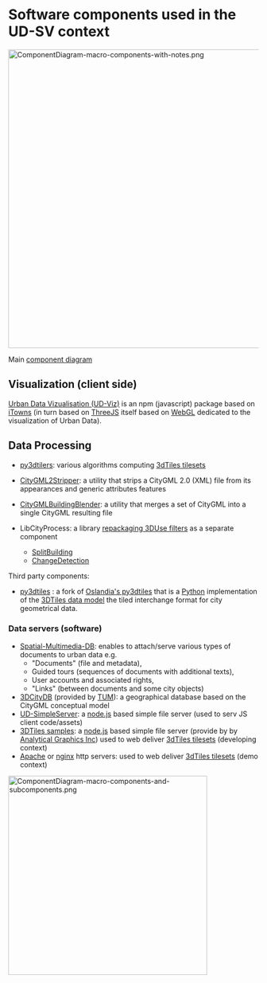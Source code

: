 # Software components used in the UD-SV context

<a name="top"></a>
<img src="Diagrams/ComponentDiagram-macro-components-with-notes.png"
     align=center
     alt="ComponentDiagram-macro-components-with-notes.png"
     width="600"
     border="0">

Main [component diagram](https://www.uml-diagrams.org/component-diagrams.html)

## Visualization (client side)

<a name="ComponentUD-Viz"></a>[Urban Data Vizualisation (UD-Viz)](https://github.com/MEPP-team/UD-Viz)
is an npm (javascript) package based on [iTowns](https://github.com/iTowns/itowns) (in turn based on [ThreeJS](https://threejs.org/)
itself based on [WebGL](https://en.wikipedia.org/wiki/WebGL) dedicated to the visualization of Urban Data).

## Data Processing

- <a name="Componentpy3dtilers"></a>[py3dtilers](https://github.com/VCityTeam/py3dtilers): various algorithms computing [3dTiles tilesets](https://github.com/AnalyticalGraphicsInc/3d-tiles)
- [CityGML2Stripper](https://github.com/MEPP-team/UD-Serv/tree/master/Utils/CityGML2Stripper): a utility that strips a CityGML 2.0 (XML) file from its appearances and generic attributes features
- [CityGMLBuildingBlender](https://github.com/MEPP-team/UD-Serv/tree/master/Utils/CityGMLBuildingBlender): a utility that merges a set of CityGML into a single CityGML resulting file
- LibCityProcess: a library [repackaging 3DUse filters](https://github.com/MEPP-team/3DUSE/issues/39) as a separate component

  - <a name="ComponentUD-ServSplitBuilding"></a>[SplitBuilding](https://github.com/VCityTeam/3DUSE/blob/master/src/utils/cmdline/splitCityGMLBuildings.cxx)
  - <a name="ComponentUD-ServChangeDetection"></a>[ChangeDetection](https://github.com/VCityTeam/3DUSE/blob/master/src/utils/cmdline/extractBuildingsConstructionDemolitionDates.cxx)

Third party components:

- <a name="ComponentUD-ServPy3DTiles"></a>[py3dtiles](https://github.com/MEPP-Team/py3dtiles/) : a fork of [Oslandia's py3dtiles](https://github.com/Oslandia/py3dtiles/) that is a [Python](https://en.wikipedia.org/wiki/Python_(programming_language)) implementation of the [3DTiles data model](https://github.com/AnalyticalGraphicsInc/3d-tiles) the tiled interchange format for city geometrical data.

### Data servers (software)

- <a name="ComponentSpatial-Multimedia-DB"></a>[Spatial-Multimedia-DB](https://github.com/VCityTeam/Spatial-Multimedia-DB):
  enables to attach/serve various types of documents to urban data e.g.
  - "Documents" (file and metadata),
  - Guided tours (sequences of documents with additional texts),
  - User accounts and associated rights,
  - "Links" (between documents and some city objects)
- <a name="ComponentUD-Serv3DCityDB"></a>[3DCityDB](https://www.3dcitydb.org/3dcitydb/) (provided by [TUM](https://www.lrg.tum.de/gis/startseite/)): a geographical database based on the CityGML conceptual model
- <a name="ComponentUD-SimpleServer"></a>[UD-SimpleServer](https://github.com/VCityTeam/UD-SimpleServer): a [node.js](https://nodejs.org/en/) based simple file server (used to serv JS client code/assets)
- <a name="Component3DTilesSamples"></a>[3DTiles samples](https://github.com/AnalyticalGraphicsInc/3d-tiles-samples): a [node.js](https://nodejs.org/en/) based simple file server (provide by by [Analytical Graphics Inc](https://github.com/AnalyticalGraphicsInc)) used to web deliver [3dTiles tilesets](https://github.com/AnalyticalGraphicsInc/3d-tiles) (developing context)
- [Apache](https://en.wikipedia.org/wiki/Apache_HTTP_Server) or [nginx](https://nginx.org/en/) http servers: used to web deliver [3dTiles tilesets](https://github.com/AnalyticalGraphicsInc/3d-tiles) (demo context)

<img src="Diagrams/ComponentDiagram-macro-components-and-subcomponents.png"
     align=center
     alt="ComponentDiagram-macro-components-and-subcomponents.png"
     width="400"
     border="0">
